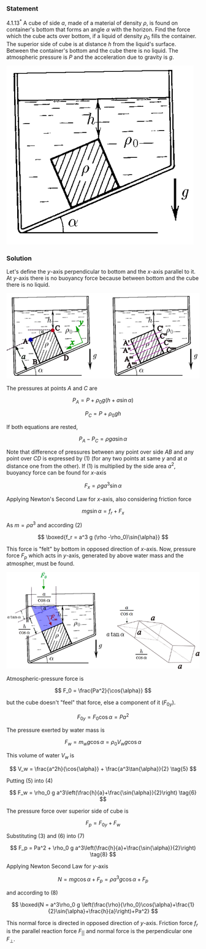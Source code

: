 ###  Statement

$4.1.13^*$ A cube of side $a$, made of a material of density $\rho$, is found on container's bottom that forms an angle $\alpha$ with the horizon. Find the force which the cube acts over bottom, if a liquid of density $\rho_0$ fills the container. The superior side of cube is at distance $h$ from the liquid's surface. Between the container's bottom and the cube there is no liquid. The atmospheric pressure is $P$ and the acceleration due to gravity is $g$.

![ For problem $4.1.13$ |489x466, 35%](../../img/4.1.13/statement.png)

### Solution

Let's define the $y$-axis perpendicular to bottom and the $x$-axis parallel to it. At $y$-axis there is no buoyancy force because between bottom and the cube there is no liquid.

![ Pressure analysis at $x$-axis |715x315, 76%](../../img/4.1.13/draw1.png)

The pressures at points $A$ and $C$ are

$$
P_A = P + \rho_0 g(h+a\sin{\alpha})
$$

$$
P_C = P + \rho_0 gh
$$

If both equations are rested,

$$
P_A-P_C = \rho ga\sin{\alpha} \tag{1}
$$

Note that difference of pressures between any point over side $AB$ and any point over $CD$ is expressed by $(1)$ (for any two points at same $y$ and at $a$ distance one from the other). If $(1)$ is multiplied by the side area $a^2$, buoyancy force can be found for $x$-axis

$$
F_x = \rho g a^3 \sin{\alpha} \tag{2}
$$

Applying Newton's Second Law for $x$-axis, also considering friction force

$$
mg\sin{\alpha} = f_r + F_x
$$

As $m = \rho a^3$ and according $(2)$

$$
\boxed{f_r = a^3 g (\rho -\rho_0)\sin{\alpha}}
$$

This force is "felt" by bottom in opposed direction of $x$-axis. Now, pressure force $F_p$ which acts in $y$-axis, generated by above water mass and the atmospher, must be found.

![ Pressure analysis at $y$-axis |734x367, 81%](../../img/4.1.13/draw2.png)

Atmospheric-pressure force is

$$
F_0 = \frac{Pa^2}{\cos{\alpha}}
$$

but the cube doesn't "feel" that force, else a component of it ($F_{0y}$).

$$
F_{0y} = F_0\cos{\alpha} = Pa^2 \tag{3}
$$

The pressure exerted by water mass is

$$
F_w = m_w g \cos{\alpha} = \rho_0 V_w g \cos{\alpha} \tag{4}
$$

This volume of water $V_w$ is

$$
V_w = \frac{a^2h}{\cos{\alpha}} + \frac{a^3\tan{\alpha}}{2} \tag{5}
$$

Putting $(5)$ into $(4)$

$$
F_w = \rho_0 g a^3\left(\frac{h}{a}+\frac{\sin{\alpha}}{2}\right) \tag{6}
$$

The pressure force over superior side of cube is

$$
F_p = F_{0y} + F_w \tag{7}
$$

Substituting $(3)$ and $(6)$ into $(7)$

$$
F_p = Pa^2 + \rho_0 g a^3\left(\frac{h}{a}+\frac{\sin{\alpha}}{2}\right) \tag{8}
$$

Applying Newton Second Law for $y$-axis

$$
N = mg\cos{\alpha}+F_p = \rho a^3g\cos{\alpha}+F_p \tag{9}
$$

and according to $(8)$

$$
\boxed{N = a^3\rho_0 g \left(\frac{\rho}{\rho_0}\cos{\alpha}+\frac{1}{2}\sin{\alpha}+\frac{h}{a}\right)+Pa^2}
$$

This normal force is directed in opposed direction of $y$-axis. Friction force $f_r$ is the parallel reaction force $F_{||}$ and normal force is the perpendicular one $F_{\perp}$.